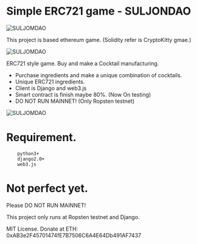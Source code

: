 # Simple ERC721 game - SULJONDAO

![SULJOMDAO](https://github.com/CodeMath/suljomdao/readme/intro.gif?raw=true)

This project is based ethereum game. (Solidity refer is CryptoKitty gmae.)

![SULJOMDAO](https://github.com/CodeMath/suljomdao/readme/market.gif?raw=true)

ERC721 style game. Buy and make a Cocktail manufacturing.

- Purchase ingredients and make a unique combination of cocktails.
- Unique ERC721 ingredients.
- Client is Django and web3.js
- Smart contract is finish maybe 80%. (Now On testing)
- DO NOT RUN MAINNET! (Only Ropsten testnet)


![SULJOMDAO](https://github.com/CodeMath/suljomdao/readme/make.gif?raw=true)


# Requirement.
```
	python3+
	django2.0+
	web3.js
```

# Not perfect yet.

Please DO NOT RUN MAINNET!

This project only runs at Ropsten testnet and Django.



MIT License. Donate at ETH: 0xAB3e2F45701474fE7B7506C6A4E64Db491AF7437